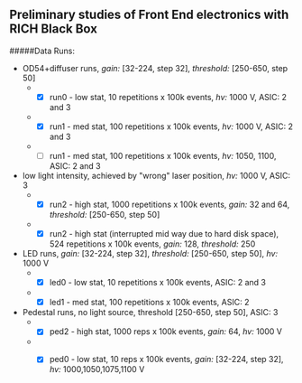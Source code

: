 ## Preliminary studies of Front End electronics with RICH Black Box
#####Data Runs:
* OD54+diffuser runs, *gain:* [32-224, step 32], *threshold:* [250-650, step 50]
  * - [x] run0 - low stat, 10 repetitions x 100k events, *hv:* 1000 V, ASIC: 2 and 3
  * - [x] run1 - med stat, 100 repetitions x 100k events, *hv:* 1000 V, ASIC: 2 and 3
  * - [ ] run1 - med stat, 100 repetitions x 100k events, *hv:* 1050, 1100, ASIC: 2 and 3

* low light intensity, achieved by "wrong" laser position, *hv:* 1000 V, ASIC: 3
  * - [x] run2 - high stat, 1000 repetitions x 100k events, *gain:* 32 and 64, *threshold:* [250-650, step 50]
  * - [x] run2 - high stat (interrupted mid way due to hard disk space), 524 repetitions x 100k events, *gain:* 128, *threshold:* 250

* LED runs, *gain:* [32-224, step 32], *threshold:* [250-650, step 50], *hv:* 1000 V
  * - [x] led0 - low stat, 10 repetitions x 100k events, ASIC: 2 and 3
  * - [x] led1 - med stat, 100 repetitions x 100k events, ASIC: 2

* Pedestal runs, no light source, threshold [250-650, step 50], ASIC: 3
  * - [x] ped2 - high stat, 1000 reps x 100k events, *gain:* 64, *hv:* 1000 V
  * - [x] ped0 - low stat, 10 reps x 100k events, *gain:* [32-224, step 32], *hv:* 1000,1050,1075,1100 V


